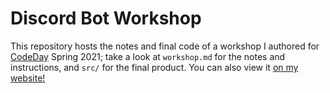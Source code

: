 # Discord Bot Workshop

This repository hosts the notes and final code of a workshop I authored for [CodeDay](https://codeday.org) Spring 2021; take a look at `workshop.md` for the notes and instructions, and `src/` for the final product. You can also view it [on my website!](https://www.lynnux.org/post/dbworkshop)